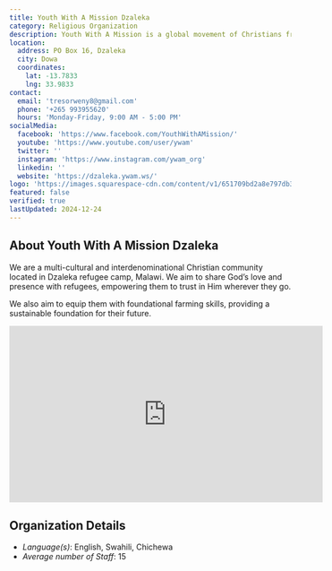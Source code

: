 ```yaml
---
title: Youth With A Mission Dzaleka
category: Religious Organization
description: Youth With A Mission is a global movement of Christians from many cultures, age groups and Christian traditions, dedicated to serving Jesus throughout the world. 
location:
  address: PO Box 16, Dzaleka
  city: Dowa
  coordinates:
    lat: -13.7833
    lng: 33.9833
contact:
  email: 'tresorweny8@gmail.com'
  phone: '+265 993955620'
  hours: 'Monday-Friday, 9:00 AM - 5:00 PM'
socialMedia:
  facebook: 'https://www.facebook.com/YouthWithAMission/'
  youtube: 'https://www.youtube.com/user/ywam'
  twitter: ''
  instagram: 'https://www.instagram.com/ywam_org'
  linkedin: ''
  website: 'https://dzaleka.ywam.ws/'
logo: 'https://images.squarespace-cdn.com/content/v1/651709bd2a8e797db3a8335f/b0918795-26ca-42b7-8334-896b0b1565ba/310228103_479245374231222_4666940611261082184_n.png?format=2500w'
featured: false
verified: true
lastUpdated: 2024-12-24
---
```


## About Youth With A Mission Dzaleka

We are a multi-cultural and interdenominational Christian community located in Dzaleka refugee camp, Malawi.
We aim to share God’s love and presence with refugees, empowering them to trust in Him wherever they go.

We also aim to equip them with foundational farming skills, providing a sustainable foundation for their future.

<iframe width="560" height="315" src="https://www.youtube.com/embed/6qesPu1CvH8?si=OExr2VjQZU84ztty" title="YouTube video player" frameborder="0" allow="accelerometer; autoplay; clipboard-write; encrypted-media; gyroscope; picture-in-picture; web-share" referrerpolicy="strict-origin-when-cross-origin" allowfullscreen></iframe>

## Organization Details
- *Language(s)*: English, Swahili, Chichewa
- *Average number of Staff*: 15

